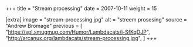+++
title = "Stream processing"
date = 2007-10-11
weight = 15

[extra]
image = "stream-processing.jpg"
alt = "streem prosesing"
source = "Andrew Bromage"
previous = [
  "https://spl.smugmug.com/Humor/Lambdacats/i-SfKqDJP",
  "http://arcanux.org/lambdacats/stream-processing.jpg",
]
+++
